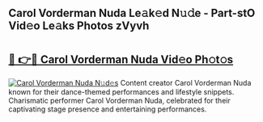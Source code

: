 ## Carol Vorderman Nuda Le𝚊k𝚎d N𝚞𝚍e - Part-stO Vid𝚎o Le𝚊ks Photos zVyvh

# <h2><a href="http://fbdlvg.evod.top/?m=Carol+Vorderman+Nuda">🔗 👉🔴 Carol Vorderman Nuda Vid𝚎o Ph𝚘t𝚘s</a></h2>

[![Carol Vorderman Nuda N𝚞d𝚎s](https://i.imgur.com/8V9OHl7.gif)](http://fbdlvg.evod.top/?m=Carol+Vorderman+Nuda)
Content creator Carol Vorderman Nuda known for their dance-themed performances and lifestyle snippets. Charismatic performer Carol Vorderman Nuda, celebrated for their captivating stage presence and entertaining performances. 
